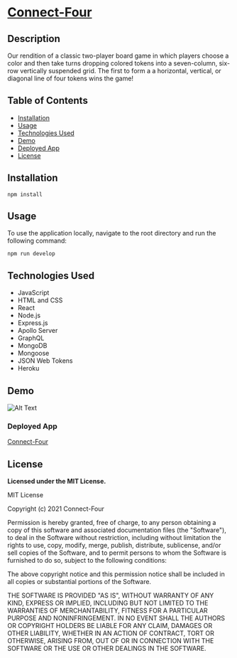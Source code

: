 # [Connect-Four](https://github.com/Bycicleace/connect-four)
  
## Description
Our rendition of a classic two-player board game in which players choose a color and then take turns dropping colored tokens into a seven-column, six-row vertically suspended grid.
The first to form a a horizontal, vertical, or diagonal line of four tokens wins the game!

## Table of Contents

* [Installation](##Installation)
* [Usage](##Usage)
* [Technologies Used](##Technologies-Used)
* [Demo](##Demo)
* [Deployed App](##Deployed-App)
* [License](##License)

    

## Installation

```script
npm install
```  

## Usage

To use the application locally, navigate to the root directory and run the following command:

```script
npm run develop
```

## Technologies Used

 * JavaScript
 * HTML and CSS
 * React
 * Node.js
 * Express.js
 * Apollo Server
 * GraphQL
 * MongoDB
 * Mongoose
 * JSON Web Tokens
 * Heroku
 


## Demo

![Alt Text](https://github.com/Bycicleace/connect-four/blob/readme/client/src/assets/demo-vdeo.gif)

  

### Deployed App


[Connect-Four](https://cbc-connect-4.herokuapp.com/)


## License

  **Licensed under the MIT License.**

 MIT License

Copyright (c) 2021 Connect-Four

Permission is hereby granted, free of charge, to any person obtaining a copy
of this software and associated documentation files (the "Software"), to deal
in the Software without restriction, including without limitation the rights
to use, copy, modify, merge, publish, distribute, sublicense, and/or sell
copies of the Software, and to permit persons to whom the Software is
furnished to do so, subject to the following conditions:

The above copyright notice and this permission notice shall be included in all
copies or substantial portions of the Software.

THE SOFTWARE IS PROVIDED "AS IS", WITHOUT WARRANTY OF ANY KIND, EXPRESS OR
IMPLIED, INCLUDING BUT NOT LIMITED TO THE WARRANTIES OF MERCHANTABILITY,
FITNESS FOR A PARTICULAR PURPOSE AND NONINFRINGEMENT. IN NO EVENT SHALL THE
AUTHORS OR COPYRIGHT HOLDERS BE LIABLE FOR ANY CLAIM, DAMAGES OR OTHER
LIABILITY, WHETHER IN AN ACTION OF CONTRACT, TORT OR OTHERWISE, ARISING FROM,
OUT OF OR IN CONNECTION WITH THE SOFTWARE OR THE USE OR OTHER DEALINGS IN THE
SOFTWARE.
